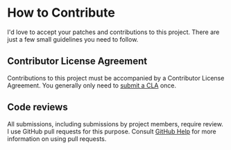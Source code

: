 # How to Contribute

I'd love to accept your patches and contributions to this project. There are
just a few small guidelines you need to follow.

## Contributor License Agreement

Contributions to this project must be accompanied by a Contributor License
Agreement. You generally only need to [submit a CLA](https://goo.gl/forms/5tMsp3sev6LLCzWj2) once.

## Code reviews

All submissions, including submissions by project members, require review. I
use GitHub pull requests for this purpose. Consult
[GitHub Help](https://help.github.com/articles/about-pull-requests/) for more
information on using pull requests.

